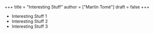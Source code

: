 +++
title = "Interesting Stuff"
author = ["Martín Tomé"]
draft = false
+++

-   Interesting Stuff 1
-   Interesting Stuff 2
-   Interesting Stuff 3